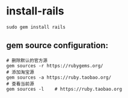 # install-rails

```shell
sudo gem install rails
```

## gem source configuration:
```shell
# 删除默认的官方源
gem sources -r https://rubygems.org/
# 添加淘宝源
gem sources -a https://ruby.taobao.org/
# 查看当前源
gem sources -l    # https://ruby.taobao.org
```
